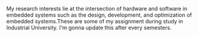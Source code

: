 My research interests lie at the intersection of hardware and software in embedded systems such as the design, development, and optimization of embedded systems.These are some of my assignment during study in Industrial University. I'm gonna update this after every semesters.
